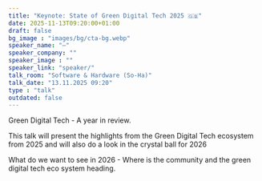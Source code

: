 ```yaml
---
title: "Keynote: State of Green Digital Tech 2025 🇬🇧"
date: 2025-11-13T09:20:00+01:00
draft: false
bg_image : "images/bg/cta-bg.webp"
speaker_name: "—"
speaker_company: ""
speaker_image : ""
speaker_link: "speaker/"
talk_room: "Software & Hardware (So-Ha)"
talk_date: "13.11.2025 09:20"
type : "talk"
outdated: false
---
```


Green Digital Tech - A year in review.

This talk will present the highlights from the Green Digital Tech ecosystem from 2025 and will also do a look in the crystal ball for 2026

What do we want to see in 2026 - Where is the community and the green digital tech eco system heading.
